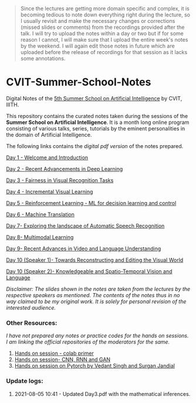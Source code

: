 
>  Since the lectures are getting more domain specific and complex, it is becoming tedious to note down everything right during the lecture, so I usually revisit and make the necessary changes or corrections (missed slides or comments) from the recordings provided after the talk. I will try to upload the notes within a day or two but if for some reason I cannot, I will make sure that I upload the entire week's notes by the weekend. I will again edit those notes in future which are uploaded before the release of recordings for that session as it lacks some annotations.

# CVIT-Summer-School-Notes
Digital Notes of the [5th Summer School on Artificial Intelligence](http://cvit.iiit.ac.in/summerschool2021/index.php) by CVIT, IIITH.

This repository contains the curated notes taken during the sessions of the __Summer School on Artificial Intelligence__.
It is a month long online program consisting of various talks, series, tutorials by the eminent personalities in the domain of Artificial Intelligence.

The following links contains the _digital pdf version_ of the notes prepared.

[Day 1 - Welcome and Introduction](https://github.com/ReboreExplore/CVIT-Summer-School-Notes/blob/main/Day%201.pdf)

[Day 2 - Recent Advancements in Deep Learning](https://github.com/ReboreExplore/CVIT-Summer-School-Notes/blob/main/Day%202.pdf)

[Day 3 - Fairness in Visual Recognition Tasks](https://github.com/ReboreExplore/CVIT-Summer-School-Notes/blob/main/Day%203.pdf)

[Day 4 - Incremental Visual Learning](https://github.com/ReboreExplore/CVIT-Summer-School-Notes/blob/main/Day%204.pdf)

[Day 5 - Reinforcement Learning - ML for decision learning and control](https://github.com/ReboreExplore/CVIT-Summer-School-Notes/blob/main/Day%205.pdf)

[Day 6 - Machine Translation](https://github.com/ReboreExplore/CVIT-Summer-School-Notes/blob/main/Day%206.pdf)

[Day 7- Exploring the landscape of Automatic Speech Recognition](https://github.com/ReboreExplore/CVIT-Summer-School-Notes/blob/main/Day%207.pdf)

[Day 8- Multimodal Learning](https://github.com/ReboreExplore/CVIT-Summer-School-Notes/blob/main/Day%208.pdf)

[Day 9- Recent Advances in Video and Language Understanding](https://github.com/ReboreExplore/CVIT-Summer-School-Notes/blob/main/Day%209.pdf)

[Day 10 (Speaker 1)- Towards Reconstructing and Editing the Visual World](https://github.com/ReboreExplore/CVIT-Summer-School-Notes/blob/main/Day%2010%20(%20Speaker%201).pdf)

[Day 10 (Speaker 2)- Knowledgeable and Spatio-Temporal Vision and Language](https://github.com/ReboreExplore/CVIT-Summer-School-Notes/blob/main/Day%2010%20(%20Speaker%201).pdf)

_Disclaimer: The slides shown in the notes are taken from the lectures by the respective speakers as mentioned. The contents of the notes thus in no way claimed 
to be my original work. It is solely for personal revision of the interested audience._

### Other Resources:
_I have not prepared any notes or practice codes for the hands on sessions. I am linking the official repositories of the moderators for the same._

1. [Hands on session - colab primer](https://github.com/ThrupthiAnn/ColabPrimerSS2021)
2. [Hands on session- CNN, RNN and GAN](https://github.com/ThrupthiAnn/SummerSchool2021_HandsOn_Aug7)
3. [Hands on session on Pytorch by Vedant Singh and Surgan Jandial](https://colab.research.google.com/drive/1FqHiNT-c3fNECJd2PITNuFVCoxIPBIir?usp=sharing)
### Update logs:

1. 2021-08-05 10:41 - Updated Day3.pdf with the mathematical inferences.


